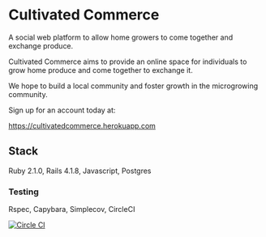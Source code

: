 Cultivated Commerce
==============
A social web platform to allow home growers to come together and exchange produce. 

Cultivated Commerce aims to provide an online space for individuals to grow home produce 
and come together to exchange it.

We hope to build a local community and foster growth in the microgrowing community. 

Sign up for an account today at:

https://cultivatedcommerce.herokuapp.com

## Stack
Ruby 2.1.0, Rails 4.1.8, Javascript, Postgres

### Testing
Rspec, Capybara, Simplecov, CircleCI

[![Circle CI](https://circleci.com/gh/oafridi/cultivated_commerce/tree/master.svg?style=svg)](https://circleci.com/gh/oafridi/cultivated_commerce/tree/master)